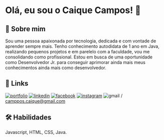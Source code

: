 
# Olá, eu sou o Caique Campos! 👋


## 🚀 Sobre mim
Sou uma pessoa apaixonada por tecnologia, dedicada e com vontade de aprender sempre mais.
Tenho conhecimento autodidata de 1 ano em Java, realizando pequenos projetos e em parelelo com a faculdade, vou me consolidando como profissional.
Estou em busca de uma oportunidade como Desenvolvedor Jr. para conseguir aprimorar ainda mais meus conhecimentos ainda mais como desenvolvedor.



## 🔗 Links
[![portfolio](https://img.shields.io/badge/my_portfolio-000?style=for-the-badge&logo=ko-fi&logoColor=white)](https://camposcaique.github.io/nlw-esports-explorer/)
[![linkedin](https://img.shields.io/badge/linkedin-0A66C2?style=for-the-badge&logo=linkedin&logoColor=white)](https://www.linkedin.com/in/caique-campos-128033180/)
[![facebook](https://img.shields.io/badge/Facebook-1877F2?style=for-the-badge&logo=facebook&logoColor=white)](https://www.facebook.com/camposcaique/)
[![instagram](https://img.shields.io/badge/Instagram-E4405F?style=for-the-badge&logo=instagram&logoColor=white
)](https://www.instagram.com/camposcaique/)
![gmail](https://img.shields.io/badge/Gmail-D14836?style=for-the-badge&logo=gmail&logoColor=white
) /  camppos.caique@gmail.com

## 🛠 Habilidades
Javascript, HTML, CSS, Java.

